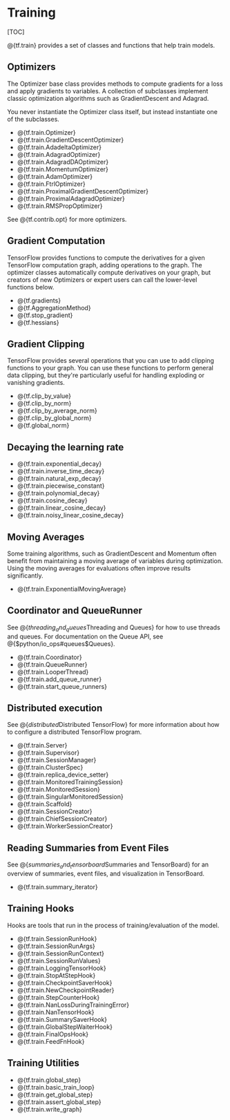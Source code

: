 # Training
[TOC]

@{tf.train} provides a set of classes and functions that help train models.

## Optimizers

The Optimizer base class provides methods to compute gradients for a loss and
apply gradients to variables.  A collection of subclasses implement classic
optimization algorithms such as GradientDescent and Adagrad.

You never instantiate the Optimizer class itself, but instead instantiate one
of the subclasses.

*   @{tf.train.Optimizer}
*   @{tf.train.GradientDescentOptimizer}
*   @{tf.train.AdadeltaOptimizer}
*   @{tf.train.AdagradOptimizer}
*   @{tf.train.AdagradDAOptimizer}
*   @{tf.train.MomentumOptimizer}
*   @{tf.train.AdamOptimizer}
*   @{tf.train.FtrlOptimizer}
*   @{tf.train.ProximalGradientDescentOptimizer}
*   @{tf.train.ProximalAdagradOptimizer}
*   @{tf.train.RMSPropOptimizer}

See @{tf.contrib.opt} for more optimizers.

## Gradient Computation

TensorFlow provides functions to compute the derivatives for a given
TensorFlow computation graph, adding operations to the graph. The
optimizer classes automatically compute derivatives on your graph, but
creators of new Optimizers or expert users can call the lower-level
functions below.

*   @{tf.gradients}
*   @{tf.AggregationMethod}
*   @{tf.stop_gradient}
*   @{tf.hessians}


## Gradient Clipping

TensorFlow provides several operations that you can use to add clipping
functions to your graph. You can use these functions to perform general data
clipping, but they're particularly useful for handling exploding or vanishing
gradients.

*   @{tf.clip_by_value}
*   @{tf.clip_by_norm}
*   @{tf.clip_by_average_norm}
*   @{tf.clip_by_global_norm}
*   @{tf.global_norm}

## Decaying the learning rate
*   @{tf.train.exponential_decay}
*   @{tf.train.inverse_time_decay}
*   @{tf.train.natural_exp_decay}
*   @{tf.train.piecewise_constant}
*   @{tf.train.polynomial_decay}
*   @{tf.train.cosine_decay}
*   @{tf.train.linear_cosine_decay}
*   @{tf.train.noisy_linear_cosine_decay}

## Moving Averages

Some training algorithms, such as GradientDescent and Momentum often benefit
from maintaining a moving average of variables during optimization.  Using the
moving averages for evaluations often improve results significantly.

*   @{tf.train.ExponentialMovingAverage}

## Coordinator and QueueRunner

See @{$threading_and_queues$Threading and Queues}
for how to use threads and queues.  For documentation on the Queue API,
see @{$python/io_ops#queues$Queues}.


*   @{tf.train.Coordinator}
*   @{tf.train.QueueRunner}
*   @{tf.train.LooperThread}
*   @{tf.train.add_queue_runner}
*   @{tf.train.start_queue_runners}

## Distributed execution

See @{$distributed$Distributed TensorFlow} for
more information about how to configure a distributed TensorFlow program.

*   @{tf.train.Server}
*   @{tf.train.Supervisor}
*   @{tf.train.SessionManager}
*   @{tf.train.ClusterSpec}
*   @{tf.train.replica_device_setter}
*   @{tf.train.MonitoredTrainingSession}
*   @{tf.train.MonitoredSession}
*   @{tf.train.SingularMonitoredSession}
*   @{tf.train.Scaffold}
*   @{tf.train.SessionCreator}
*   @{tf.train.ChiefSessionCreator}
*   @{tf.train.WorkerSessionCreator}

## Reading Summaries from Event Files

See @{$summaries_and_tensorboard$Summaries and TensorBoard} for an
overview of summaries, event files, and visualization in TensorBoard.

*   @{tf.train.summary_iterator}

## Training Hooks

Hooks are tools that run in the process of training/evaluation of the model.

*   @{tf.train.SessionRunHook}
*   @{tf.train.SessionRunArgs}
*   @{tf.train.SessionRunContext}
*   @{tf.train.SessionRunValues}
*   @{tf.train.LoggingTensorHook}
*   @{tf.train.StopAtStepHook}
*   @{tf.train.CheckpointSaverHook}
*   @{tf.train.NewCheckpointReader}
*   @{tf.train.StepCounterHook}
*   @{tf.train.NanLossDuringTrainingError}
*   @{tf.train.NanTensorHook}
*   @{tf.train.SummarySaverHook}
*   @{tf.train.GlobalStepWaiterHook}
*   @{tf.train.FinalOpsHook}
*   @{tf.train.FeedFnHook}

## Training Utilities

*   @{tf.train.global_step}
*   @{tf.train.basic_train_loop}
*   @{tf.train.get_global_step}
*   @{tf.train.assert_global_step}
*   @{tf.train.write_graph}
